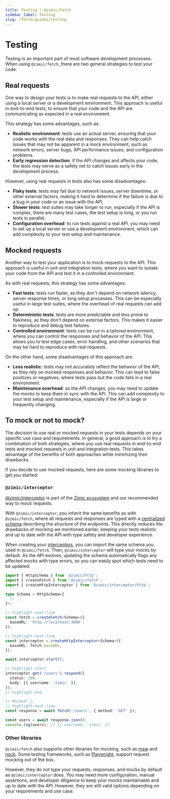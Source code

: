 ```yaml
---
title: Testing | @zimic/fetch
sidebar_label: Testing
slug: /fetch/guides/testing
---
```


# Testing

Testing is an important part of most software development processes. When using `@zimic/fetch`, there are two general
strategies to test your code.

## Real requests

One way to design your tests is to make real requests to the API, either using a local server or a development
environment. This approach is useful in end-to-end tests, to ensure that your code and the API are communicating as
expected in a real environment.

This strategy has some advantages, such as:

- **Realistic environment**: tests use an actual server, ensuring that your code works with the real data and responses.
  They can help catch issues that may not be apparent in a mock environment, such as network errors, server bugs, API
  performance issues, and configuration problems.
- **Early regression detection**: if the API changes and affects your code, the tests may serve as a safety net to catch
  issues early in the development process.

However, using real requests in tests also has some disadvantages:

- **Flaky tests**: tests may fail due to network issues, server downtime, or other external factors, making it hard to
  determine if the failure is due to a bug in your code or an issue with the API.
- **Slower tests**: test suites may take longer to run, especially if the API is complex, there are many test cases, the
  test setup is long, or you run tests in parallel.
- **Configuration overhead**: to run tests against a real API, you may need to set up a local server or use a
  development environment, which can add complexity to your test setup and maintenance.

## Mocked requests

Another way to test your application is to mock requests to the API. This approach is useful in unit and integration
tests, where you want to isolate your code from the API and test it in a controlled environment.

As with real requests, this strategy has some advantages:

- **Fast tests**: tests run faster, as they don't depend on network latency, server response times, or long setup
  processes. This can be especially useful in large test suites, where the overhead of real requests can add up.
- **Deterministic tests**: tests are more predictable and less prone to flakiness, as they don't depend on external
  factors. This makes it easier to reproduce and debug test failures.
- **Controlled environment**: tests can be run in a tailored environment, where you can control the responses and
  behavior of the API. This allows you to test edge cases, error handling, and other scenarios that may be hard to
  reproduce with real requests.

On the other hand, some disadvantages of this approach are:

- **Less realistic**: tests may not accurately reflect the behavior of the API, as they rely on mocked responses and
  behavior. This can lead to false positives or negatives, where tests pass but the code fails in a real environment.
- **Maintenance overhead**: as the API changes, you may need to update the mocks to keep them in sync with the API. This
  can add complexity to your test setup and maintenance, especially if the API is large or frequently changing.

## To mock or not to mock?

The decision to use real or mocked requests in your tests depends on your specific use case and requirements. In
general, a good approach is to try a combination of both strategies, where you use real requests in end-to-end tests and
mocked requests in unit and integration tests. This takes advantage of the benefits of both approaches while minimizing
their drawbacks.

If you decide to use mocked requests, here are some mocking libraries to get you started:

### `@zimic/interceptor`

[@zimic/interceptor](/docs/zimic-interceptor/1-index.md) is part of the
[Zimic ecosystem](/docs/zimic/1-index/index.md#ecosystem) and our recommended way to mock requests.

With `@zimic/interceptor`, you inherit the same benefits as with `@zimic/fetch`, where all requests and responses are
typed with a [centralized schema](/docs/zimic-http/guides/1-schemas.md) describing the structure of the endpoints. This
directly reduces the drawbacks of mocking we mentioned earlier, keeping your tests realistic and up to date with the API
with type safety and developer experience.

When creating your [interceptors](/docs/zimic-interceptor/2-getting-started.mdx#your-first-http-interceptor), you can
import the same schema you used in `@zimic/fetch`. Then, `@zimic/interceptor` will type your mocks by default. As the
API evolves, updating the schema automatically flags any affected mocks with type errors, so you can easily spot which
tests need to be updated.

```ts
import { HttpSchema } from '@zimic/http';
import { createFetch } from '@zimic/fetch';
import { createHttpInterceptor } from '@zimic/interceptor/http';

type Schema = HttpSchema<{
  // ...
}>;

// highlight-next-line
const fetch = createFetch<Schema>({
  baseURL: 'http://localhost:3000',
});

// highlight-next-line
const interceptor = createHttpInterceptor<Schema>({
  baseURL: fetch.baseURL,
});

await interceptor.start();

// highlight-start
interceptor.get('/users').respond({
  status: 200,
  body: [{ username: 'zimic' }],
});
// highlight-end

// Mocked! 🎉
// highlight-next-line
const response = await fetch('/users', { method: 'GET' });

const users = await response.json();
console.log(users); // [{ username: 'zimic' }]
```

### Other libraries

`@zimic/fetch` also supports other libraries for mocking, such as [msw](https://www.npmjs.com/package/msw) and
[nock](https://www.npmjs.com/package/nock). Some testing frameworks, such as
[Playwright](https://playwright.dev/docs/api/class-page#page-route), support request mocking out of the box.

However, they do not type your requests, responses, and mocks by default as `@zimic/interceptor` does. You may need more
configuration, manual assertions, and developer diligence to keep your mocks maintainable and up to date with the API.
However, they are still valid options depending on your requirements and use case.

